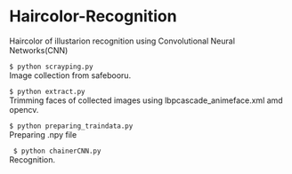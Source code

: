 # Haircolor-Recognition
Haircolor of illustarion recognition using Convolutional Neural Networks(CNN)  

` $ python scrayping.py `  
Image collection from safebooru.

` $ python extract.py `  
Trimming faces of collected images using lbpcascade_animeface.xml amd opencv.

` $ python preparing_traindata.py `  
Preparing .npy file

` $ python chainerCNN.py`  
Recognition.
